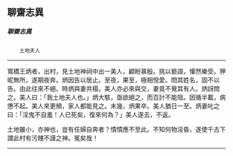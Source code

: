 

## 聊齋志異

##### 聊齋志異
　　`土地夫人`

* * *

窵橋王炳者，出村，見土地神祠中出一美人，顧盼甚殷。挑以褻語，懽然樂受。狎昵無所，遂期夜奔。炳因告以居止。至夜，果至，極相悅愛。問其姓名，固不以告。由此往來不絕。時炳與妻共榻，美人亦必來與交，妻竟不覺其有人。炳訝問之。美人曰：「我土地夫人也。」炳大駭，亟欲絕之，而百計不能阻。因循半載，病憊不起。美人來更頻，家人都能見之。未幾，炳果卒。美人猶日一至。炳妻叱之曰：「淫鬼不自羞！人已死矣，復來何為？」美人遂去，不返。

土地雖小，亦神也，豈有任婦自奔者？憒憒應不至此。不知何物淫昏，遂使千古下謂此村有污賤不謹之神。冤矣哉！

* * *

